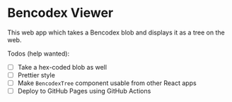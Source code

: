 Bencodex Viewer
===============

This web app which takes a Bencodex blob and displays it as a tree on the web.

Todos (help wanted):

 -  [ ] Take a hex-coded blob as well 
 -  [ ] Prettier style
 -  [ ] Make `BencodexTree` component usable from other React apps
 -  [ ] Deploy to GitHub Pages using GitHub Actions
